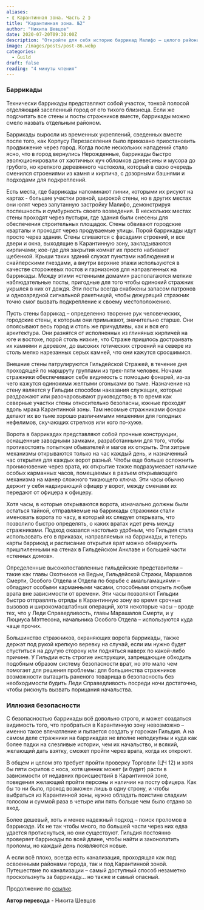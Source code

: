 ```yaml
---
aliases: 
- ⟪ Карантинная зона. Часть 2 ⟫
title: "Карантинная зона. №2"
author: "Никита Шевцов"
date: 2020-07-20T09:30:00Z
description: "Откройте для себя историю баррикад Малифо — целого района, отделяющего город от его тихого близнеца. Эволюционируя от бессистемных груд обломков до прочных каменных сооружений со сторожевыми башнями и укреплениями, эти стены вьются по городским кварталам, иногда даже проходя сквозь здания. Исследуйте спешку и путаницу их строительства в этом увлекательном отчете."
image: /images/posts/post-86.webp
categories: 
  - Guild
draft: false
reading: "4 минуты чтения"
---
```


### Баррикады

Технически баррикады представляют собой участок, тонкой полосой отделяющий заселенный город от его тихого близнеца. Если же подсчитать все стены и посты стражников вместе, баррикады можно смело назвать отдельным районом.

Баррикады выросли из временных укреплений, сведенных вместе после того, как Корпусу Перезаселения было приказано приостановить продвижение через город. Когда после нескольких нападений стало ясно, что в город вернулись Нерожденные, баррикады быстро эволюционировали от хаотичных куч обломков древесины и мусора до грубого, но крепкого деревянного частокола, который в свою очередь сменился строениями из камня и кирпича, с дозорными башнями и подходами для подкреплений.

Есть места, где баррикады напоминают линии, которыми их рисуют на картах - большие участки ровной, широкой стены, но в других местах они юлят через запутанную застройку Малифо, демонстрируя поспешность и сумбурность своего возведения. В нескольких местах стены проходят через пустыри, где здания были снесены для обеспечения строительных площадок. Стены обвивают городские кварталы и проходят через продуваемые улицы. Порой баррикады идут просто через здания. Стены сливаются с фасадами строений, и все двери и окна, выходящие в Карантинную зону, закладываются кирпичами; кое-где для закрытия комнат их просто набивают щебенкой. Крыши таких зданий служат пунктами наблюдения и снайперскими гнездами, а внутри верхние этажи используются в качестве сторожевых постов и гарнизонов для направленных на баррикады. Между этими «стенными домами» располагаются мелкие наблюдательные посты, пригодные для того чтобы одинокий стражник укрылся в них от дождя. Эти посты всегда снабжены запасом патронов и однозарядной сигнальной ракетницей, чтобы дежурящий стражник точно смог вызвать подкрепление к своему местоположению.

Пусть стены баррикад – определенно творение рук человеческих, городские стены, к которым они примыкают, значительно старше. Они опоясывают весь город и столь же причудливы, как и вся его архитектура. Они разнятся от исполненных из глиняных кирпичей на юге и востоке, порой столь низкие, что Страже пришлось достраивать их камнями и деревом, до высоких готических строений на севере из столь мелко нарезанных серых камней, что они кажутся сросшимися.

Внешние стены патрулируются Гильдейской Стражей, в течение дня проходящей по маршруту группами из трех-пяти человек. Ночами стражники обеспечивают себе видимость с помощью фонарей, из-за чего кажутся одинокими желтыми огоньками во тьме. Назначение на стену является у Гильдии способом наказания служащих, которые раздражают или разочаровывают руководство; в то время как северные участки стены относительно безопасны, южные проходят вдоль мрака Карантинной зоны. Там несомые стражниками фонари делают их во тьме хорошо различимыми мишенями для голодных нефелимов, скучающих стрелков или кого по-хуже.

Ворота в баррикадах представляют собой прочные конструкции, оснащенные заводными замками, разработанными для того, чтобы противостоять попыткам обывателей и магов их открыть. Эти хитрые механизмы открываются только на час каждый день, и назначенный час открытия для каждых ворот разный. Чтобы еще больше осложнить проникновение через врата, их открытие также подразумевает наличие особых карманных часов, помещаемых в разъем открывающего механизма на манер сложного тикающего ключа. Эти часы обычно держит у себя надзирающий офицер у ворот, между сменами их передают от офицера к офицеру.

Хотя часы, в которые открываются ворота, изначально должны были остаться тайной, отправляемые на баррикады стражники стали именовать ворота по часу, в который их следует открывать, что позволило быстро определять, о каких вратах идет речь между стражниками. Подход оказался настолько удобным, что Гильдия стала использовать его в приказах, направляемых на баррикады, и теперь карты баррикад и расписание открытия врат можно обнаружить пришпиленными на стенах в Гильдейском Анклаве и большей части «стенных домов».

Определенные высокопоставленные гильдейские представители – такие как главы Охотников на Ведьм, Гильдейской Стражи, Маршалов Смерти, Особого Отдела и Отдела по борьбе с амальгамациями – обладают особыми карманными часами, способными открыть любые врата вне зависимости от времени. Эти часы позволяют Гильдии быстро отправлять отряды в Карантинную зону во время срочных вызовов и широкомасштабных операций, хотя некоторые часы – вроде тех, что у Леди Справедливость, главы Марашалов Смерти, и у Люциуса Мэттесона, начальника Особого Отдела – используются куда чаще прочих.

Большинство стражников, охраняющих ворота баррикады, также держат под рукой крепкую веревку на случай, если им нужно будет спуститься на другую сторону или подняться наверх по какой-либо причине. У Гильдии есть строгие инструкции, запрещающие обходить подобным образом систему безопасности врат, но это мало чем помогает для решения проблемы: для большинства стражников возможности вытащить раненого товарища в безопасность без необходимости будить Леди Справедливость посреди ночи достаточно, чтобы рискнуть вызвать порицания начальства.

### Иллюзия безопасности

С безопасностью баррикады всё довольно строго, и может создаться видимость того, что пробраться в Карантинную зону невозможно – именно такое впечатление и пытается создать у горожан Гильдия. А на самом деле стражники на баррикадах не вполне неподкупны и куда как более падки на слезливые истории, чем их начальство, и всякий, желающий дать взятку, сможет пройти через врата, когда их откроют.

В общем и целом это требует пройти проверку Торговли (ЦЧ 12) и хотя бы пяти скрипов с носа, хотя ценник может (и будет) расти в зависимости от недавних происшествий в Карантинной зоне, поведения желающей пройти персоны и наличии на посту офицера. Как бы то ни было, проход возможен лишь в одну строну, и чтобы выбраться из Карантинной зоны, нужно обладать поистине сладким голосом и суммой раза в четыре или пять больше чем было отдано за вход.

Более дешевый, хоть и менее надежный подход – поиск проломов в баррикаде. Их не так чтобы много, по большей части через них едва удается протиснуться, но они существуют. Гильдия постоянно проверяет баррикады по всей длине, чтобы найти и законопатить проломы, но каждый день появляются новые.

А если всё плохо, всегда есть канализация, проходящая как под освоенными районами города, так и под Карантинной зоной. Путешествие по канализации – самый доступный способ незаметно проскользнуть за баррикаду… но также и самый опасный.


Продолжение по [ссылке](http://malifaux.vercel.app/posts/post-87).


**Автор перевода** - Никита Шевцов
